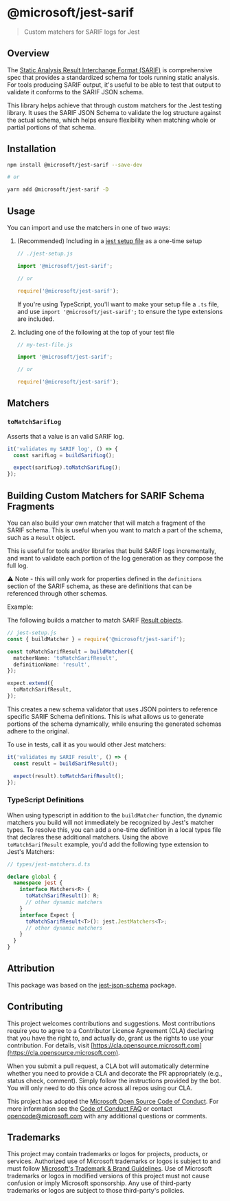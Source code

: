 # @microsoft/jest-sarif

> Custom matchers for SARIF logs for Jest

## Overview

The [Static Analysis Result Interchange Format (SARIF)](https://docs.oasis-open.org/sarif/sarif/v2.1.0/csprd01/sarif-v2.1.0-csprd01.html) is comprehensive spec that provides a standardized schema for tools running static analysis. For tools producing SARIF output, it's useful to be able to test that output to validate it conforms to the SARIF JSON schema.

This library helps achieve that through custom matchers for the Jest testing library. It uses the SARIF JSON Schema to validate the log structure against the actual schema, which helps ensure flexibility when matching whole or partial portions of that schema.

## Installation

```bash
npm install @microsoft/jest-sarif --save-dev

# or

yarn add @microsoft/jest-sarif -D
```

## Usage

You can import and use the matchers in one of two ways:

1. (Recommended) Including in a [jest setup file](https://jestjs.io/docs/configuration#setupfilesafterenv-array) as a one-time setup

   ```ts
   // ./jest-setup.js

   import '@microsoft/jest-sarif';

   // or

   require('@microsoft/jest-sarif');
   ```

   If you're using TypeScript, you'll want to make your setup file a `.ts` file, and use `import '@microsoft/jest-sarif';` to ensure the type extensions are included.

2. Including one of the following at the top of your test file

   ```ts
   // my-test-file.js

   import '@microsoft/jest-sarif';

   // or

   require('@microsoft/jest-sarif');
   ```

## Matchers

### `toMatchSarifLog`

Asserts that a value is an valid SARIF log.

```ts
it('validates my SARIF log', () => {
  const sarifLog = buildSarifLog();

  expect(sarifLog).toMatchSarifLog();
});
```

## Building Custom Matchers for SARIF Schema Fragments

You can also build your own matcher that will match a fragment of the SARIF schema. This is useful when you want to match a part of the schema, such as a `Result` object.

This is useful for tools and/or libraries that build SARIF logs incrementally, and want to validate each portion of the log generation as they compose the full log.

:warning: Note - this will only work for properties defined in the `definitions` section of the SARIF schema, as these are definitions that can be referenced through other schemas.

Example:

The following builds a matcher to match SARIF [Result objects](https://docs.oasis-open.org/sarif/sarif/v2.1.0/csprd01/sarif-v2.1.0-csprd01.html#_Toc10541076).

```ts
// jest-setup.js
const { buildMatcher } = require('@microsoft/jest-sarif');

const toMatchSarifResult = buildMatcher({
  matcherName: 'toMatchSarifResult',
  definitionName: 'result',
});

expect.extend({
  toMatchSarifResult,
});
```

This creates a new schema validator that uses JSON pointers to reference specific SARIF Schema definitions. This is what allows us to generate portions of the schema dynamically, while ensuring the generated schemas adhere to the original.

To use in tests, call it as you would other Jest matchers:

```ts
it('validates my SARIF result', () => {
  const result = buildSarifResult();

  expect(result).toMatchSarifResult();
});
```

### TypeScript Definitions

When using typescript in addition to the `buildMatcher` function, the dynamic matchers you build will not immediately be recognized by Jest's matcher types. To resolve this, you can add a one-time definition in a local types file that declares these additional matchers. Using the above `toMatchSarifResult` example, you'd add the following type extension to Jest's Matchers:

```ts
// types/jest-matchers.d.ts

declare global {
  namespace jest {
    interface Matchers<R> {
      toMatchSarifResult(): R;
      // other dynamic matchers
    }
    interface Expect {
      toMatchSarifResult<T>(): jest.JestMatchers<T>;
      // other dynamic matchers
    }
  }
}
```

## Attribution

This package was based on the [jest-json-schema](https://www.npmjs.com/package/jest-json-schema) package.

## Contributing

This project welcomes contributions and suggestions. Most contributions require you to agree to a Contributor License Agreement (CLA) declaring that you have the right to, and actually do, grant us the rights to use your contribution. For details, visit [https://cla.opensource.microsoft.com](https://cla.opensource.microsoft.com).

When you submit a pull request, a CLA bot will automatically determine whether you need to provide a CLA and decorate the PR appropriately (e.g., status check, comment). Simply follow the instructions provided by the bot. You will only need to do this once across all repos using our CLA.

This project has adopted the [Microsoft Open Source Code of Conduct](https://opensource.microsoft.com/codeofconduct/). For more information see the [Code of Conduct FAQ](https://opensource.microsoft.com/codeofconduct/faq/) or contact [opencode@microsoft.com](mailto:opencode@microsoft.com) with any additional questions or comments.

## Trademarks

This project may contain trademarks or logos for projects, products, or services. Authorized use of Microsoft trademarks or logos is subject to and must follow
[Microsoft's Trademark & Brand Guidelines](https://www.microsoft.com/en-us/legal/intellectualproperty/trademarks/usage/general). Use of Microsoft trademarks or logos in modified versions of this project must not cause confusion or imply Microsoft sponsorship.
Any use of third-party trademarks or logos are subject to those third-party's policies.
